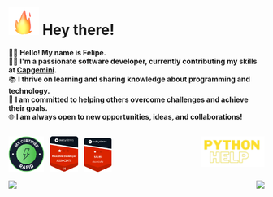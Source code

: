 # <img alt="img" height="55" width="60" src="https://raw.githubusercontent.com/beckerfelipee/ImagesDB/main/Misc/fire.gif"> Hey there!

🙋‍♂️ **Hello! My name is Felipe.** <br>
👨‍💻 **I'm a passionate software developer, currently contributing my skills at [Capgemini](https://www.capgemini.com/pt-en/).** <br>
📚 **I thrive on learning and sharing knowledge about programming and technology.** <br> 
💪 **I am committed to helping others overcome challenges and achieve their goals.** <br>
🌐 **I am always open to new opportunities, ideas, and collaborations!** <br>

<!-- 🚀 **Work in progress... The journey continues!** <br> -->
<!-- 💼 **I am actively seeking a developer position where I can grow and contribute my skills!** <br> -->
<!-- 🐍 **Python is my therapy, but i'm always exploring new tools...** <br> -->
<!-- 🎓 **I have a degree in Psychology and a background in Cognitive Science research.** <br> -->

##

<!-- Services --> 

<!-- Gptool --> 
<!--
 <a href="https://beckerfelipee.github.io/GPTool-LandingPage/">
  <img align="right" alt="Gptool" height="60" width="80" src="https://raw.githubusercontent.com/beckerfelipee/ImagesDB/main/GPTool/GPToolLogo1.gif">
</a>
-->

<!-- Python help --> 
 <a href="https://raw.githubusercontent.com/beckerfelipee/ImagesDB/main/PythonHelp/Python%20Help.png">
  <img align="right" alt="Python-help" height="60" src="https://raw.githubusercontent.com/beckerfelipee/ImagesDB/main/PythonHelp/PythonHelp.png">
</a>


<!-- Icons --> 

<!-- Low Code --> 
<p align="left"> 
 <img alt="Mendix Rapid badge" height="70" src="https://raw.githubusercontent.com/beckerfelipee/ImagesDB/main/OutsystemsProjects/Misc/MendixRapidBadge.png">&nbsp;&nbsp; 
 <img alt="Reactive badge" height="70" src="https://raw.githubusercontent.com/beckerfelipee/ImagesDB/main/OutsystemsProjects/Misc/Reactive%20Badge%20new.png">&nbsp;&nbsp;
 <img alt="Sales badge" height="70" src="https://raw.githubusercontent.com/beckerfelipee/ImagesDB/main/OutsystemsProjects/Misc/sales%20badge.png">&nbsp;&nbsp; 
</p>

<!-- Linkedin --> 
<a href="https://www.linkedin.com/in/felipebeckersantos/" target="_blank"><img align="right" height='36' margin-left=100 src="https://img.shields.io/badge/-LinkedIn-%230077B5?style=for-the-badge&logo=linkedin&logoColor=white" target="_blank"></a> 

 <!-- Traditional Code --> 
<p align="left"> <img src="https://skillicons.dev/icons?i=github,py,html,css,js,nodejs,cs,dotnet"> <a href="https://www.linkedin.com/in/felipebeckersantos/" target="_blank"> </p>



<!-- &nbsp;<a href='https://www.buymeacoffee.com/beckerfelipee' target='_blank'><img height='36' style='border:0px;height:36px;' src='https://raw.githubusercontent.com/beckerfelipee/ImagesDB/main/Misc/BuyMeCoffee.png' border='0' alt='Buy Me a Coffee' /></a> --> 


